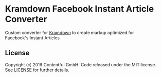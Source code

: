 # Kramdown Facebook Instant Article Converter

Custom converter for [Kramdown][1] to create markup optimized for Facebook's Instant Articles

## License
Copyright (c) 2016 Contentful GmbH. Code released under the MIT license. See [LICENSE][2] for further details.

 [1]: http://kramdown.gettalong.org
 [2]: LICENSE

